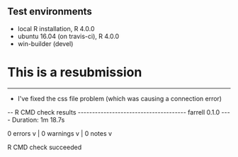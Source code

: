 ## Test environments
* local R installation, R 4.0.0
* ubuntu 16.04 (on travis-ci), R 4.0.0
* win-builder (devel)

# This is a resubmission 
------------------------------

+ I've fixed the css file problem (which was causing a connection error)

-- R CMD check results -------------------------------------- farrell 0.1.0 ----
Duration: 1m 18.7s

0 errors v | 0 warnings v | 0 notes v

R CMD check succeeded
